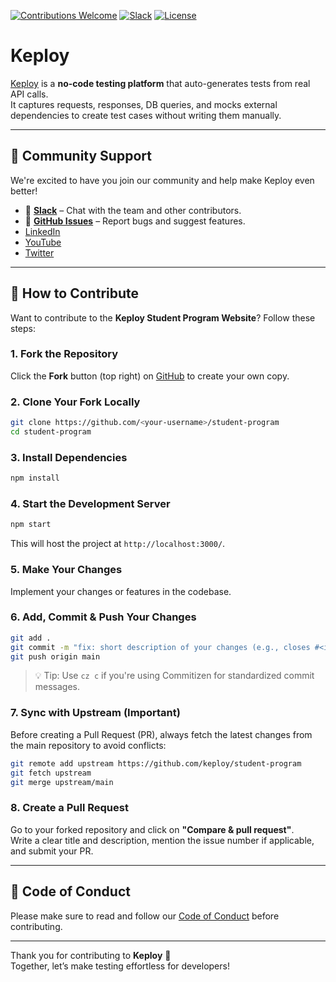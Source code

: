 [![Contributions Welcome](https://img.shields.io/badge/contributions-welcome-brightgreen?logo=github)](CODE_OF_CONDUCT.md)  [![Slack](.github/slack.svg)](https://join.slack.com/t/keploy/shared_invite/zt-357qqm9b5-PbZRVu3Yt2rJIa6ofrwWNg)  [![License](.github/License-Apache_2.0-blue.svg)](https://opensource.org/licenses/Apache-2.0)

# Keploy

[Keploy](https://keploy.io) is a **no-code testing platform** that auto-generates tests from real API calls.  
It captures requests, responses, DB queries, and mocks external dependencies to create test cases without writing them manually.

---

## 🚀 Community Support

We're excited to have you join our community and help make Keploy even better!

- 💬 **[Slack](https://join.slack.com/t/keploy/shared_invite/zt-357qqm9b5-PbZRVu3Yt2rJIa6ofrwWNg)** – Chat with the team and other contributors.
- 🐛 **[GitHub Issues](https://github.com/keploy/keploy/issues)** – Report bugs and suggest features.
- [LinkedIn](https://www.linkedin.com/company/keploy)
- [YouTube](https://www.youtube.com/@Keploy)
- [Twitter](https://twitter.com/keploy_io)
  
---

## 🤝 How to Contribute

Want to contribute to the **Keploy Student Program Website**? Follow these steps:

### 1. Fork the Repository

Click the **Fork** button (top right) on [GitHub](https://github.com/keploy/student-program) to create your own copy.

### 2. Clone Your Fork Locally

```bash
git clone https://github.com/<your-username>/student-program
cd student-program
```

### 3. Install Dependencies

```bash
npm install
```

### 4. Start the Development Server

```bash
npm start
```

This will host the project at `http://localhost:3000/`.

### 5. Make Your Changes

Implement your changes or features in the codebase.

### 6. Add, Commit & Push Your Changes

```bash
git add .
git commit -m "fix: short description of your changes (e.g., closes #<issue-number>)"
git push origin main
```

> 💡 Tip: Use `cz c` if you're using Commitizen for standardized commit messages.

### 7. Sync with Upstream (Important)

Before creating a Pull Request (PR), always fetch the latest changes from the main repository to avoid conflicts:

```bash
git remote add upstream https://github.com/keploy/student-program
git fetch upstream
git merge upstream/main
```

### 8. Create a Pull Request

Go to your forked repository and click on **"Compare & pull request"**.  
Write a clear title and description, mention the issue number if applicable, and submit your PR.

---

## 📜 Code of Conduct

Please make sure to read and follow our [Code of Conduct](CODE_OF_CONDUCT.md) before contributing.

---

Thank you for contributing to **Keploy** 💙  
Together, let’s make testing effortless for developers!
